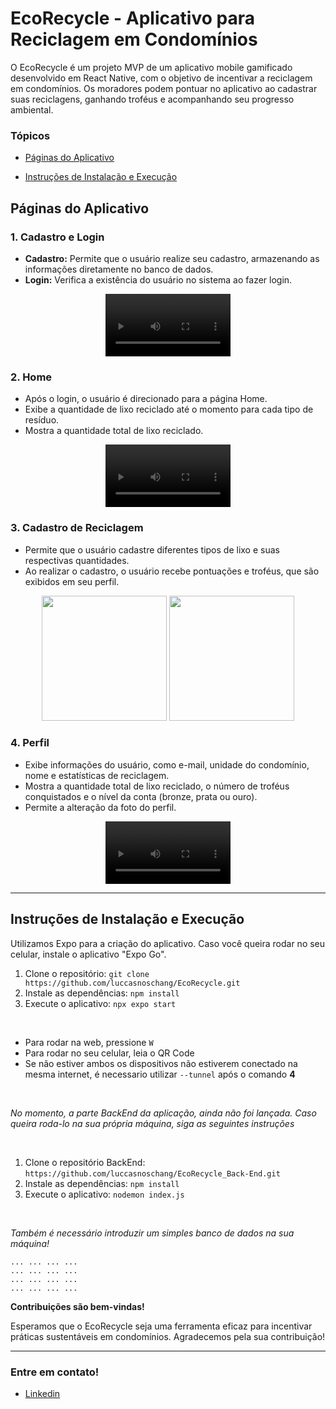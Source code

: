 # EcoRecycle - Aplicativo para Reciclagem em Condomínios

O EcoRecycle é um projeto MVP de um aplicativo mobile gamificado desenvolvido em React Native, com o objetivo de incentivar a reciclagem em condomínios. Os moradores podem pontuar no aplicativo ao cadastrar suas reciclagens, ganhando troféus e acompanhando seu progresso ambiental.

### Tópicos
- [Páginas do Aplicativo](#https://github.com/luccasnoschang/EcoRecycle?tab=readme-ov-file#p%C3%A1ginas-do-aplicativo)

- [Instruções de Instalação e Execução](#https://github.com/luccasnoschang/EcoRecycle?tab=readme-ov-file#instru%C3%A7%C3%B5es-de-instala%C3%A7%C3%A3o-e-execu%C3%A7%C3%A3o)

## Páginas do Aplicativo

### 1. Cadastro e Login
- **Cadastro:** Permite que o usuário realize seu cadastro, armazenando as informações diretamente no banco de dados.
- **Login:** Verifica a existência do usuário no sistema ao fazer login.

<div align="center">
<video src="https://github.com/luccasnoschang/EcoRecycle/assets/105743541/c773bf5f-ab84-41b9-a8a8-d8e28cfa7305" width="200px"/>
</div>

### 2. Home
- Após o login, o usuário é direcionado para a página Home.
- Exibe a quantidade de lixo reciclado até o momento para cada tipo de resíduo.
- Mostra a quantidade total de lixo reciclado.

<div align="center">
<video src="https://github.com/luccasnoschang/EcoRecycle/assets/105743541/d86bc8b8-5a4b-4c62-8f4e-0ac4945ea65b" width="200px"/>
</div>

### 3. Cadastro de Reciclagem
- Permite que o usuário cadastre diferentes tipos de lixo e suas respectivas quantidades.
- Ao realizar o cadastro, o usuário recebe pontuações e troféus, que são exibidos em seu perfil.

<div align="center">
<img src="https://github.com/luccasnoschang/EcoRecycle/assets/105743541/723f06f3-d87d-4e00-b183-cc7b8edae2a1" width="200px"/>
<img src="https://github.com/luccasnoschang/EcoRecycle/assets/105743541/824e47e3-214c-419b-8b5c-4da676695d09" width="200px"/>
</div>

### 4. Perfil
- Exibe informações do usuário, como e-mail, unidade do condomínio, nome e estatísticas de reciclagem.
- Mostra a quantidade total de lixo reciclado, o número de troféus conquistados e o nível da conta (bronze, prata ou ouro).
- Permite a alteração da foto do perfil.

<div align="center">
<video src="https://github.com/luccasnoschang/EcoRecycle/assets/105743541/c6e470d8-a5be-48a9-b24a-33f4137d26a7" width="200px"/>
</div>

---

## Instruções de Instalação e Execução

Utilizamos Expo para a criação do aplicativo. Caso você queira rodar no seu celular, instale o aplicativo "Expo Go".

1. Clone o repositório: `git clone https://github.com/luccasnoschang/EcoRecycle.git`
3. Instale as dependências: `npm install`
4. Execute o aplicativo: `npx expo start`
<br>

- Para rodar na web, pressione `W`
- Para rodar no seu celular, leia o QR Code
- Se não estiver ambos os dispositivos não estiverem conectado na mesma internet, é necessario utilizar `--tunnel` após o comando **4**

<br>

*No momento, a parte BackEnd da aplicação, ainda não foi lançada. Caso queira roda-lo na sua própria máquina, siga as seguintes instruções*

<br>

1. Clone o repositório BackEnd: `https://github.com/luccasnoschang/EcoRecycle_Back-End.git`
2. Instale as dependências: `npm install`
3. Execute o aplicativo: `nodemon index.js`

<br>

*Também é necessário introduzir um simples banco de dados na sua máquina!*

```
... ... ... ...
... ... ... ...
... ... ... ...
... ... ... ...
```
   
**Contribuições são bem-vindas!**

Esperamos que o EcoRecycle seja uma ferramenta eficaz para incentivar práticas sustentáveis em condomínios. Agradecemos pela sua contribuição!

---

### Entre em contato!
- [Linkedin](https://www.linkedin.com/in/luccas-noschang-95173220b/)
